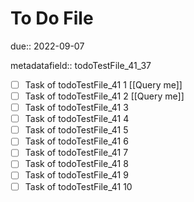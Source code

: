 # To Do File

due:: 2022-09-07

metadatafield:: todoTestFile_41_37

- [ ] Task of todoTestFile_41 1 [[Query me]]
- [ ] Task of todoTestFile_41 2 [[Query me]]
- [ ] Task of todoTestFile_41 3
- [ ] Task of todoTestFile_41 4
- [ ] Task of todoTestFile_41 5
- [ ] Task of todoTestFile_41 6
- [ ] Task of todoTestFile_41 7
- [ ] Task of todoTestFile_41 8
- [ ] Task of todoTestFile_41 9
- [ ] Task of todoTestFile_41 10